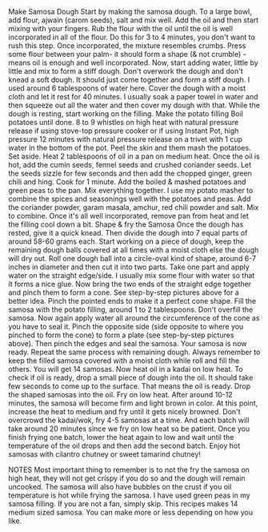 Make Samosa Dough
Start by making the samosa dough. To a large bowl, add flour, ajwain (carom seeds), salt and mix well.
Add the oil and then start mixing with your fingers. Rub the flour with the oil until the oil is well incorporated in all of the flour. Do this for 3 to 4 minutes, you don't want to rush this step. Once incorporated,  the mixture resembles crumbs.
Press some flour between your palm- it should form a shape (& not crumble) - means oil is enough and well incorporated.
Now, start adding water, little by little and mix to form a stiff dough. Don't overwork the dough and don't knead a soft dough. It should just come together and form a stiff dough. I used around 6 tablespoons of water here.
Cover the dough with a moist cloth and let it rest for 40 minutes. I usually soak a paper towel in water and then squeeze out all the water and then cover my dough with that. While the dough is resting, start working on the filling.
Make the potato filling
Boil potatoes until done. 8 to 9 whistles on high heat with natural pressure release if using stove-top pressure cooker or if using Instant Pot, high pressure 12 minutes with natural pressure release on a trivet with 1 cup water in the bottom of the pot.
Peel the skin and them mash the potatoes. Set aside. Heat 2 tablespoons of oil in a pan on medium heat. Once the oil is hot, add the cumin seeds, fennel seeds and crushed coriander seeds.
Let the seeds sizzle for few seconds and then add the chopped ginger, green chili and hing. Cook for 1 minute.
Add the boiled & mashed potatoes and green peas to the pan. Mix everything together. I use my potato masher to combine the spices and seasonings well with the potatoes and peas.
Add the coriander powder, garam masala, amchur, red chili powder and salt. Mix to combine. Once it's all well incorporated, remove pan from heat and let the filling cool down a bit.
Shape & fry the Samosa
Once the dough has rested, give it a quick knead. Then divide the dough into 7 equal parts of around 58-60 grams each.
Start working on a piece of dough, keep the remaining dough balls covered at all times with a moist cloth else the dough will dry out.
Roll one dough ball into a circle-oval kind of shape, around 6-7 inches in diameter and then cut it into two parts.
Take one part and apply water on the straight edge/side. I usually mix some flour with water so that it forms a nice glue.
Now bring the two ends of the straight edge together and pinch them to form a cone. See step-by-step pictures above for a better idea. Pinch the pointed ends to make it a perfect cone shape.
Fill the samosa with the potato filling, around 1 to 2 tablespoons. Don't overfill the samosa.
Now again apply water all around the circumference of the cone as you have to seal it. Pinch the opposite side (side opposite to where you pinched to form the cone) to form a plate (see step-by-step pictures above). Then pinch the edges and seal the samosa.
Your samosa is now ready. Repeat the same process with remaining dough. Always remember to keep the filled samosa covered with a moist cloth while roll and fill the others. You will get 14 samosas.
Now heat oil in a kadai on low heat. To check if oil is ready, drop a small piece of dough into the oil. It should take few seconds to come up to the surface. That means the oil is ready.
Drop the shaped samosas into the oil.
Fry on low heat. After around 10-12 minutes, the samosa will become firm and light brown in color. At this point, increase the heat to medium and fry until it gets nicely browned.
Don't overcrowd the kadai/wok, fry 4-5 samosas at a time. And each batch will take around 20 minutes since we fry on low heat so be patient.
Once you finish frying  one batch, lower the heat again to low and wait until the temperature of the oil drops and then add the second batch.
Enjoy hot samosas with cilantro chutney or sweet tamarind chutney!



NOTES
Most important thing to remember is to not the fry the samosa on high heat, they will not get crispy if you do so and the dough will remain uncooked. The samosa will also have bubbles on the crust if you oil temperature is hot while frying the samosa.
I have used green peas in my samosa filling. If you are not a fan, simply skip.
This recipes makes 14 medium sized samosa. You can make more or less depending on how you like. 